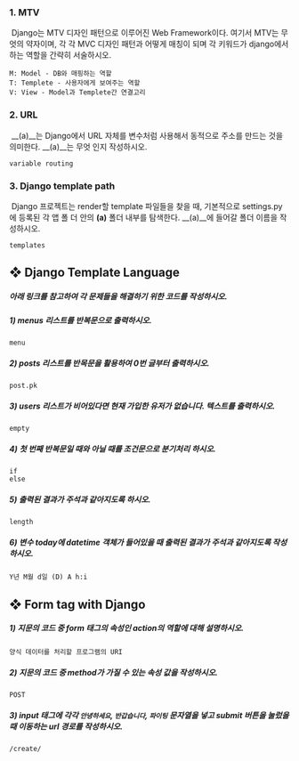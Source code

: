 ### 1. MTV

​	Django는 MTV 디자인 패턴으로 이루어진 Web Framework이다. 여기서 MTV는 무엇의 약자이며, 각	각 MVC 디자인 패턴과 어떻게 매칭이 되며 각 키워드가 django에서 하는 역할을 간략히 서술하시오.

```
M: Model - DB와 매핑하는 역할
T: Templete - 사용자에게 보여주는 역할
V: View - Model과 Templete간 연결고리
```



### 2. URL

​	__(a)__는 Django에서 URL 자체를 변수처럼 사용해서 동적으로 주소를 만드는 것을 의미한다. __(a)__는 무엇	인지 작성하시오.

```
variable routing
```



### 3. Django template path

​	Django 프로젝트는 render할 template 파일들을 찾을 때, 기본적으로 settings.py에 등록된 각 앱 폴	더 안의 __(a)__ 폴더 내부를 탐색한다. __(a)__에 들어갈 폴더 이름을 작성하시오.

```
templates
```



## ❖ Django Template Language

##### 아래 링크를 참고하여 각 문제들을 해결하기 위한 코드를 작성하시오.



##### 1) menus 리스트를 반복문으로 출력하시오.

```
menu
```



##### 2) posts 리스트를 반목문을 활용하여 0번 글부터 출력하시오.

```
post.pk
```



##### 3) users 리스트가 비어있다면 현재 가입한 유저가 없습니다. 텍스트를 출력하시오.

```
empty
```



##### 4) 첫 번째 반복문일 때와 아닐 때를 조건문으로 분기처리 하시오.

```
if
else
```



##### 5) 출력된 결과가 주석과 같아지도록 하시오.

```
length
```



##### 6) 변수 today에 datetime 객체가 들어있을 때 출력된 결과가 주석과 같아지도록 작성하시오.

```
Y년 M월 d일 (D) A h:i
```



## ❖ Form tag with Django

##### 1) 지문의 코드 중 form 태그의 속성인 action의 역할에 대해 설명하시오.

```
양식 데이터를 처리할 프로그램의 URI
```



##### 2) 지문의 코드 중 method가 가질 수 있는 속성 값을 작성하시오.

```
POST
```



##### 3) input 태그에 각각 `안녕하세요`, `반갑습니다`, `파이팅` 문자열을 넣고 submit 버튼을 눌렀을 때 이동하는 url 경로를 작성하시오.

```
/create/
```

